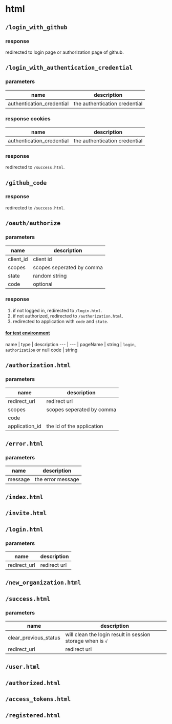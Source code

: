 # html

## `/login_with_github`

### response

redirected to login page or authorization page of github.

## `/login_with_authentication_credential`

### parameters

name | description
--- | ---
authentication_credential | the authentication credential

### response cookies

name | description
--- | ---
authentication_credential | the authentication credential

### response

redirected to `/success.html`.

## `/github_code`

### response

redirected to `/success.html`.

## `/oauth/authorize`

### parameters

name | description
--- | ---
client_id | client id
scopes | scopes seperated by comma
state | random string
code | optional

### response

1. if not logged in, redirected to `/login.html`.
2. if not authorized, redirected to `/authorization.html`.
3. redirected to application with `code` and `state`.

#### [for test environment](./api/response.html)

name | type | description
--- | --- |
pageName | string | `login`, `authorization` or null
code | string

## `/authorization.html`

### parameters

name | description
--- | ---
redirect_url | redirect url
scopes | scopes seperated by comma
code |
application_id | the id of the application

## `/error.html`

### parameters

name | description
--- | ---
message | the error message

## `/index.html`

## `/invite.html`

## `/login.html`

### parameters

name | description
--- | ---
redirect_url | redirect url

## `/new_organization.html`

## `/success.html`

### parameters

name | description
--- | ---
clear_previous_status | will clean the login result in session storage when is `√`
redirect_url | redirect url

## `/user.html`

## `/authorized.html`

## `/access_tokens.html`

## `/registered.html`
